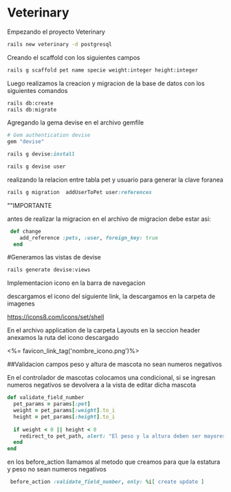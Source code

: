 # Veterinary

Empezando el proyecto Veterinary

```bash
rails new veterinary -d postgresql
```

Creando el scaffold con los siguientes campos

```bash
rails g scaffold pet name specie weight:integer height:integer
```

Luego realizamos la creacion y migracion de la base de
datos con los siguientes comandos

```bash
rails db:create
rails db:migrate
```

Agregando la gema devise en el archivo gemfile

```ruby
# Gem authentication devise
gem "devise"
```
```ruby
rails g devise:install
```
```bash
rails g devise user 
```

realizando la relacion entre tabla pet y usuario para 
generar la clave foranea

```ruby
rails g migration  addUserToPet user:references
```
""IMPORTANTE

antes de realizar la migracion en el archivo de migracion debe estar asi:

```ruby
 def change
    add_reference :pets, :user, foreign_key: true
  end
```

#Generamos las vistas de devise

```bash
rails generate devise:views
```


Implementacion icono en la barra de navegacion

descargamos el icono del siguiente link, la descargamos en la carpeta de imagenes

https://icons8.com/icons/set/shell

En el archivo application de la carpeta Layouts en la seccion header anexamos la ruta
del icono descargado

<%= favicon_link_tag('nombre_icono.png')%>

##Validacion campos peso y altura de mascota no sean numeros negativos

En el controlador de mascotas colocamos una condicional, si se ingresan
numeros negativos se devolvera a la vista de editar dicha mascota

```ruby
def validate_field_number
  pet_params = params[:pet]
  weight = pet_params[:weight].to_i
  height = pet_params[:height].to_i
        
  if weight < 0 || height < 0
    redirect_to pet_path, alert: "El peso y la altura deben ser mayores o iguales a cero."
  end
end
 ```

 en los before_action llamamos al metodo que creamos para que la estatura y peso
 no sean numeros negativos


```ruby
 before_action :validate_field_number, only: %i[ create update ]
```